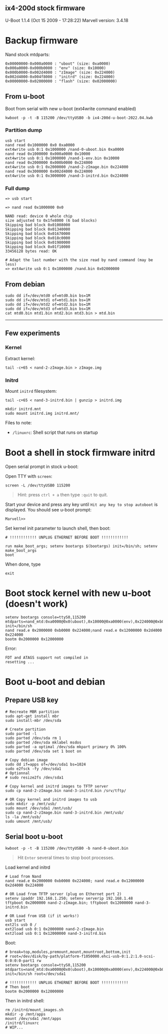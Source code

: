 ix4-200d stock firmware
-----------------------

U-Boot 1.1.4 (Oct 15 2009 - 17:28:22) Marvell version: 3.4.18

# Backup firmware

Nand stock mtdparts:

    0x00000000-0x000a0000 : "uboot" (size: 0xa0000)
    0x000a0000-0x000b0000 : "env" (size: 0x10000)
    0x000b0000-0x002d4000 : "zImage" (size: 0x224000)
    0x002d4000-0x004f8000 : "initrd" (size: 0x224000)
    0x00000000-0x02000000 : "flash" (size: 0x02000000)

## From u-boot

Boot from serial with new u-boot (ext4write command enabled)

    kwboot -p -t -B 115200 /dev/ttyUSB0 -b ix4-200d-u-boot-2022.04.kwb

### Partition dump

    usb start
    nand read 0x1000000 0x0 0xa0000
    ext4write usb 0:1 0x1000000 /nand-0-uboot.bin 0xa0000
    nand read 0x1000000 0x000a0000 0x10000
    ext4write usb 0:1 0x1000000 /nand-1-env.bin 0x10000
    nand read 0x2000000 0x000b0000 0x224000
    ext4write usb 0:1 0x2000000 /nand-2-zImage.bin 0x224000
    nand read 0x3000000 0x002d4000 0x224000
    ext4write usb 0:1 0x3000000 /nand-3-initrd.bin 0x224000

### Full dump

    => usb start

    => nand read 0x1000000 0x0

    NAND read: device 0 whole chip
    size adjusted to 0x1fe8000 (6 bad blocks)
    Skipping bad block 0x01008000
    Skipping bad block 0x01340000
    Skipping bad block 0x01670000
    Skipping bad block 0x018c0000
    Skipping bad block 0x01980000
    Skipping bad block 0x01f10000
    33456128 bytes read: OK

    # Adapt the last number with the size read by nand command (may be less)
    => ext4write usb 0:1 0x1000000 /nand.bin 0x02000000

## From debian

    sudo dd if=/dev/mtd0 of=mtd0.bin bs=1M
    sudo dd if=/dev/mtd1 of=mtd1.bin bs=1M
    sudo dd if=/dev/mtd2 of=mtd2.bin bs=1M
    sudo dd if=/dev/mtd3 of=mtd3.bin bs=1M
    cat mtd0.bin mtd1.bin mtd2.bin mtd3.bin > mtd.bin

-------------------------------------------------

## Few experiments

### Kernel

Extract kernel:

    tail -c+65 < nand-2-zImage.bin > zImage.img

### Initrd

Mount `initrd` filesystem:

    tail -c+65 < nand-3-initrd.bin | gunzip > initrd.img

    mkdir initrd.mnt
    sudo mount initrd.img initrd.mnt/

Files to note:

- `/linuxrc`: Shell script that runs on startup

# Boot a shell in stock firmware initrd

Open serial prompt in stock u-boot:

Open TTY with `screen`:

    screen -L /dev/ttyUSB0 115200

> Hint: press `ctrl + a` then type `:quit` to quit.

Start your device and press any key until `Hit any key to stop autoboot` is displayed. You should see u-boot prompt:

    Marvell>>

Set kernel init parameter to launch shell, then boot:

    # !!!!!!!!!!!! UNPLUG ETHERNET BEFORE BOOT !!!!!!!!!!!!

    run make_boot_args; setenv bootargs $(bootargs) init=/bin/sh; setenv make_boot_args
    boot

When done, type

    exit

# Boot stock kernel with new u-boot (doesn't work)

    setenv bootargs console=ttyS0,115200 mtdparts=nand_mtd:0xa0000@0x0(uboot),0x10000@0xa0000(env),0x224000@0xb0000(zImage),0x224000@0x2d4000(initrd),32m@0x0(flash) init=/bin/sh
    nand read.e 0x2000000 0xb0000 0x224000;nand read.e 0x12000000 0x2d4000 0x224000
    bootm 0x2000000 0x12000000

Error:

    FDT and ATAGS support not compiled in
    resetting ...

# Boot u-boot and debian

## Prepare USB key

    # Recreate MBR partition
    sudo apt-get install mbr
    sudo install-mbr /dev/sda

    # Create partition
    sudo parted -l
    sudo parted /dev/sda rm 1
    sudo parted /dev/sda mklabel msdos
    sudo parted -a optimal /dev/sda mkpart primary 0% 100%
    sudo parted /dev/sda set 1 boot on

    # Copy debian image
    sudo dd if=apps of=/dev/sda1 bs=1024
    sudo e2fsck -fy /dev/sda1
    # Optionnal
    # sudo resize2fs /dev/sda1

    # Copy kernel and initrd images to TFTP server
    sudo cp nand-2-zImage.bin nand-3-initrd.bin /srv/tftp/

    # OR Copy kernel and initrd images to usb
    sudo mkdir -p /mnt/usb/
    sudo mount /dev/sda1 /mnt/usb/
    sudo cp nand-2-zImage.bin nand-3-initrd.bin /mnt/usb/
    ls -la /mnt/usb/
    sudo umount /mnt/usb/

## Serial boot u-boot

    kwboot -p -t -B 115200 /dev/ttyUSB0 -b nand-0-uboot.bin

> Hit `Enter` several times to stop boot processes.

Load kernel and initrd

    # Load from Nand
    nand read.e 0x2000000 0xb0000 0x224000; nand read.e 0x12000000 0x2d4000 0x224000

    # OR Load from TFTP server (plug on Ethernet port 2)
    setenv ipaddr 192.168.1.250; setenv serverip 192.168.1.48
    tftpboot 0x2000000 nand-2-zImage.bin; tftpboot 0x12000000 nand-3-initrd.bin

    # OR Load from USB (if it works!)
    usb start
    ext2ls usb 0 /
    ext2load usb 0:1 0x2000000 nand-2-zImage.bin
    ext2load usb 0:1 0x12000000 nand-3-initrd.bin

Boot:

    # break=top,modules,premount,mount,mountroot,bottom,init
    # root=/dev/disk/by-path/platform-f1050000.ehci-usb-0:1.2:1.0-scsi-0:0:0:0-part1 rw
    setenv bootargs console=ttyS0,115200  mtdparts=nand_mtd:0xa0000@0x0(uboot),0x10000@0xa0000(env),0x224000@0xb0000(zImage),0x224000@0x2d4000(initrd),32m@0x0(flash) init=/bin/sh root=/dev/sda1

    # !!!!!!!!!!!! UNPLUG ETHERNET BEFORE BOOT !!!!!!!!!!!!
    # Then boot
    bootm 0x2000000 0x12000000

Then in initrd shell:

    rm /initrd/mount_images.sh
    mkdir -p /mnt/apps
    mount /dev/sda1 /mnt/apps
    /initrd/linuxrc
    # WIP...